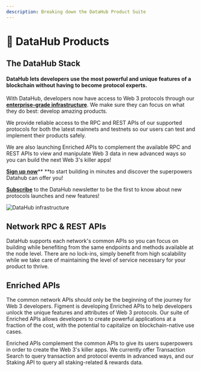 ```yaml
---
description: Breaking down the DataHub Product Suite
---
```


# 📍 DataHub Products

## The DataHub Stack

#### DataHub lets developers use the most powerful and unique features of a blockchain without having to become protocol experts.

With DataHub, developers now have access to Web 3 protocols through our [**enterprise-grade infrastructure**](https://learn.datahub.figment.io/guides/datahub-infrastructure). We make sure they can focus on what they do best: develop amazing products.

We provide reliable access to the RPC and REST APIs of our supported protocols for both the latest mainnets and testnets so our users can test and implement their products safely.&#x20;

We are also launching Enriched APIs to complement the available RPC and REST APIs to view and manipulate Web 3 data in new advanced ways so you can build the next Web 3's killer apps!&#x20;

[**Sign up now**](https://datahub.figment.io/sign\_up)** **to start building in minutes and discover the superpowers Datahub can offer you!&#x20;

[**Subscribe**](https://datahub.figment.io/subscribe) to the DataHub newsletter to be the first to know about new protocols launches and new features!&#x20;

![DataHub infrastructure](https://lh3.googleusercontent.com/yyCK3NcjWme-2AOgl5E7iwGxpjPhfayiK07sGPIDjtHK3Us3oH8aawFliV5XQqOKRwGyiT16mFc6H0WPFGz8Y9et5\_ZRyNuzHm1RKUwcjF18FdUYx3bUoe6frUR42laa-sSfmfRU)

## Network RPC & REST APIs

DataHub supports each network's common APIs so you can focus on building while benefiting from the same endpoints and methods available at the node level. There are no lock-ins, simply benefit from high scalability while we take care of maintaining the level of service necessary for your product to thrive.&#x20;

## Enriched APIs&#x20;

The common network APIs should only be the beginning of the journey for Web 3 developers. Figment is developing Enriched APIs to help developers unlock the unique features and attributes of Web 3 protocols. Our suite of Enriched APIs allows developers to create powerful applications at a fraction of the cost, with the potential to capitalize on blockchain-native use cases.

Enriched APIs complement the common APIs to give its users superpowers in order to create the Web 3's killer apps. We currently offer Transaction Search to query transaction and protocol events in advanced ways, and our Staking API to query all staking-related & rewards data.
